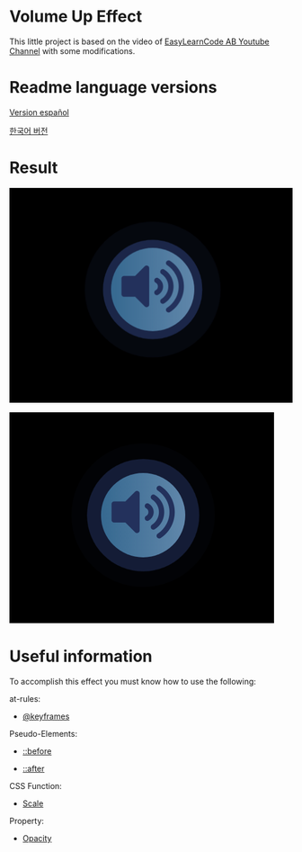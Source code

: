 # Volume Up Effect
This little project is based on the video of [EasyLearnCode AB Youtube Channel](https://www.youtube.com/watch?v=gQf5BBmLCfI&t=31s) with some modifications. 

# Readme language versions
[Version español](https://github.com/AltoSolid/CSS-VolumenUpEffect/blob/main/readme-es.md)

[한국어 버전](https://github.com/AltoSolid/CSS-VolumenUpEffect/blob/main/readme-ko.md)

# Result
![one](https://github.com/AltoSolid/CSS-VolumenUpEffect/blob/main/img/one.png)

![two](https://github.com/AltoSolid/CSS-VolumenUpEffect/blob/main/img/two.png)


# Useful information
To accomplish this effect you must know how to use the following:

at-rules: 

- [@keyframes](https://developer.mozilla.org/en-US/docs/Web/CSS/@keyframes)

Pseudo-Elements: 

- [::before](https://developer.mozilla.org/en-US/docs/Web/CSS/::before)

- [::after](https://developer.mozilla.org/en-US/docs/Web/CSS/::after)

CSS Function: 

- [Scale](https://developer.mozilla.org/en-US/docs/Web/CSS/transform-function/scale())

Property: 

- [Opacity](https://developer.mozilla.org/en-US/docs/Web/CSS/opacity)